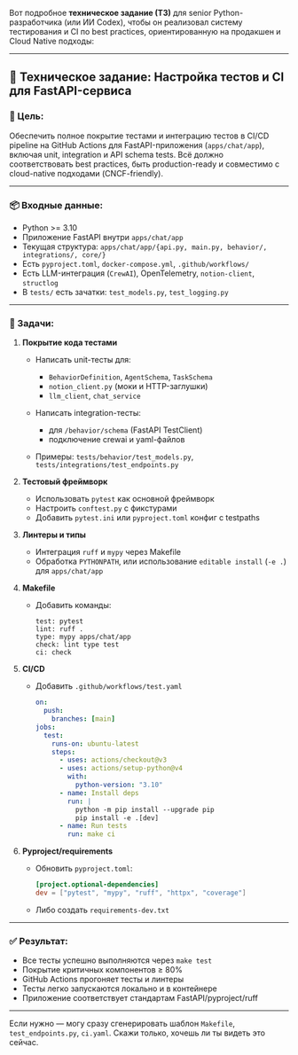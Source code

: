 Вот подробное **техническое задание (ТЗ)** для senior Python-разработчика (или ИИ Codex), чтобы он реализовал систему тестирования и CI по best practices, ориентированную на продакшен и Cloud Native подходы:

---

## 🧩 Техническое задание: Настройка тестов и CI для FastAPI-сервиса

### 🎯 Цель:

Обеспечить полное покрытие тестами и интеграцию тестов в CI/CD pipeline на GitHub Actions для FastAPI-приложения (`apps/chat/app`), включая unit, integration и API schema tests. Всё должно соответствовать best practices, быть production-ready и совместимо с cloud-native подходами (CNCF-friendly).

---

### 📦 Входные данные:

* Python >= 3.10
* Приложение FastAPI внутри `apps/chat/app`
* Текущая структура: `apps/chat/app/{api.py, main.py, behavior/, integrations/, core/}`
* Есть `pyproject.toml`, `docker-compose.yml`, `.github/workflows/`
* Есть LLM-интеграция (`CrewAI`), OpenTelemetry, `notion-client`, `structlog`
* В `tests/` есть зачатки: `test_models.py`, `test_logging.py`

---

### 📌 Задачи:

1. **Покрытие кода тестами**

   * Написать unit-тесты для:

     * `BehaviorDefinition`, `AgentSchema`, `TaskSchema`
     * `notion_client.py` (моки и HTTP-заглушки)
     * `llm_client`, `chat_service`
   * Написать integration-тесты:

     * для `/behavior/schema` (FastAPI TestClient)
     * подключение crewai и yaml-файлов
   * Примеры: `tests/behavior/test_models.py`, `tests/integrations/test_endpoints.py`

2. **Тестовый фреймворк**

   * Использовать `pytest` как основной фреймворк
   * Настроить `conftest.py` с фикстурами
   * Добавить `pytest.ini` или `pyproject.toml` конфиг с testpaths

3. **Линтеры и типы**

   * Интеграция `ruff` и `mypy` через Makefile
   * Обработка `PYTHONPATH`, или использование `editable install` (`-e .`) для `apps/chat/app`

4. **Makefile**

   * Добавить команды:

     ```make
     test: pytest
     lint: ruff .
     type: mypy apps/chat/app
     check: lint type test
     ci: check
     ```

5. **CI/CD**

   * Добавить `.github/workflows/test.yaml`

     ```yaml
     on:
       push:
         branches: [main]
     jobs:
       test:
         runs-on: ubuntu-latest
         steps:
           - uses: actions/checkout@v3
           - uses: actions/setup-python@v4
             with:
               python-version: "3.10"
           - name: Install deps
             run: |
               python -m pip install --upgrade pip
               pip install -e .[dev]
           - name: Run tests
             run: make ci
     ```

6. **Pyproject/requirements**

   * Обновить `pyproject.toml`:

     ```toml
     [project.optional-dependencies]
     dev = ["pytest", "mypy", "ruff", "httpx", "coverage"]
     ```
   * Либо создать `requirements-dev.txt`

---

### ✅ Результат:

* Все тесты успешно выполняются через `make test`
* Покрытие критичных компонентов ≥ 80%
* GitHub Actions прогоняет тесты и линтеры
* Тесты легко запускаются локально и в контейнере
* Приложение соответствует стандартам FastAPI/pyproject/ruff

---

Если нужно — могу сразу сгенерировать шаблон `Makefile`, `test_endpoints.py`, `ci.yaml`. Скажи только, хочешь ли ты видеть это сейчас.
